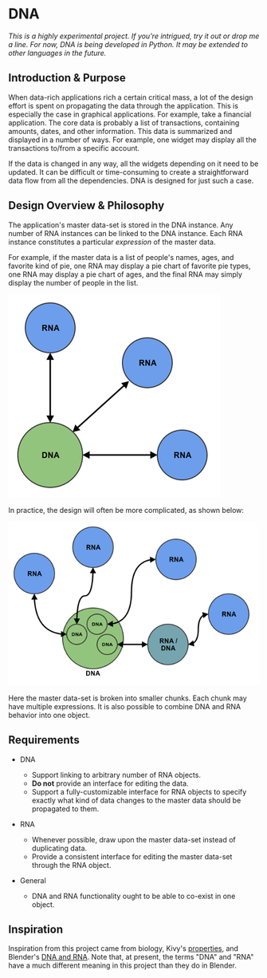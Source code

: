 # DNA

*This is a highly experimental project.  If you're intrigued, try it out or drop me a line.  For now, DNA is being developed in Python.  It may be extended to other languages in the future.*

## Introduction & Purpose

When data-rich applications rich a certain critical mass, a lot of the design effort is spent on propagating the data through the application.  This is especially the case in graphical applications.  For example, take a financial application.  The core data is probably a list of transactions, containing amounts, dates, and other information.  This data is summarized and displayed in a number of ways.  For example, one widget may display all the transactions to/from a specific account.

If the data is changed in any way, all the widgets depending on it need to be updated.  It can be difficult or time-consuming to create a straightforward data flow from all the dependencies.  DNA is designed for just such a case.

## Design Overview & Philosophy

The application's master data-set is stored in the DNA instance.  Any number of RNA instances can be linked to the DNA instance.  Each RNA instance constitutes a particular *expression* of the master data.

For example, if the master data is a list of people's names, ages, and favorite kind of pie, one RNA may display a pie chart of favorite pie types, one RNA may display a pie chart of ages, and the final RNA may simply display the number of people in the list.

![simple design](images/dna_rna_simple.png)

In practice, the design will often be more complicated, as shown below:

![complete design](images/dna_rna_complete.png)

Here the master data-set is broken into smaller chunks.  Each chunk may have multiple expressions.  It is also possible to combine DNA and RNA behavior into one object.

## Requirements

  * DNA
    * Support linking to arbitrary number of RNA objects.
    * __Do not__ provide an interface for editing the data.
    * Support a fully-customizable interface for RNA objects to specify exactly what kind of data changes to the master data should be propagated to them.

  * RNA
    * Whenever possible, draw upon the master data-set instead of duplicating data.
    * Provide a consistent interface for editing the master data-set through the RNA object.
    
  * General
      * DNA and RNA functionality ought to be able to co-exist in one object.

## Inspiration

Inspiration from this project came from biology, Kivy's [properties](http://kivy.org/docs/api-kivy.properties.html), and Blender's [DNA and RNA](http://www.blendernation.com/2008/12/01/blender-dna-rna-and-backward-compatibility/).  Note that, at present, the terms "DNA" and "RNA" have a much different meaning in this project than they do in Blender.